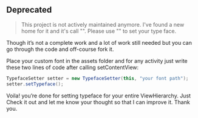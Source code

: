 ## Deprecated
>This project is not actively maintained anymore. I've found a new home for it and it's call "". Please use "" to set your type face.

Though it’s not a complete work and a lot of work still needed but you can go through the code and off-course fork it.

Place your custom font in the assets folder and for any activity just write these two lines of code after calling setContentView:

```java
TypefaceSetter setter = new TypefaceSetter(this, "your font path");
setter.setTypeface();
```

Voila! you’re done for setting typeface for your entire ViewHierarchy. Just Check it out and let me know your thought so that I can improve it. Thank you.
